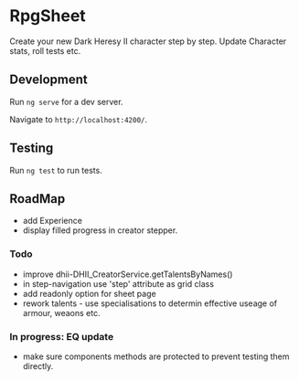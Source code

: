 # RpgSheet

Create your new Dark Heresy II character step by step. Update Character stats,
roll tests etc.

## Development

Run `ng serve` for a dev server.

Navigate to `http://localhost:4200/`.

## Testing

Run `ng test` to run tests.

## RoadMap

- add Experience
- display filled progress in creator stepper.

### Todo

- improve dhii-DHII_CreatorService.getTalentsByNames()
- in step-navigation use 'step' attribute as grid class
- add readonly option for sheet page
- rework talents - use specialisations to determin effective useage of armour,
  weaons etc.

### In progress: EQ update

- make sure components methods are protected to prevent testing them directly.

